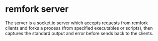 # remfork server

The server is a socket.io server which accepts requests from remfork clients and forks a process (from specified executables or scripts), then captures the standard output and error before sends back to the clients.

